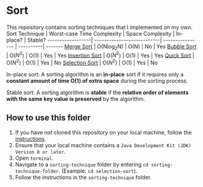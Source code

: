 # Sort

This repository contains sorting techniques that I implemented on my own.
Sort Technique | Worst-case Time Complexity | Space Complexity | In-place? | Stable?
------------------| ---------------------------| ---------------- | ----------| -------
[Merge Sort](https://github.com/shumarb/notes-and-code/tree/main/sort/merge-sort)                | O(Nlog<sub>2</sub>N)  | O(N) | No  | Yes
[Bubble Sort](https://github.com/shumarb/notes-and-code/tree/main/sort/bubble-sort)              | O($N^2$)              | O(1) | Yes | Yes
[Insertion Sort](https://github.com/shumarb/notes-and-code/tree/main/sort/insertion-sort)        | O($N^2$)              | O(1) | Yes | Yes
[Quick Sort](https://github.com/shumarb/notes-and-code/tree/main/sort/quick-sort)                | O($N^2$)              | O(1) | Yes | No
[Selection Sort](https://github.com/shumarb/notes-and-code/tree/main/sort/selection-sort)        | O($N^2$)              | O(1) | Yes | No

In-place sort: A sorting algorithm is an **in-place** sort if it requires only a **constant amount of time O(1) of extra space** during the sorting process.

Stable sort: A sorting algorithm is **stable** if the **relative order of elements with the same key value is preserved** by the algorithm.

## How to use this folder
1. If you have not cloned this repository on your local machine, follow the [instructions](https://github.com/shumarb/notes-and-code#how-to-use-this-repository).
2. Ensure that your local machine contains a `Java Development Kit (JDK) Version 8 or later`.
3. Open `terminal`.
4. Navigate to a `sorting-technique` folder by entering `cd sorting-technique-folder`. (Example: `cd selection-sort`).
5. Follow the instructions in the `sorting-technique` folder.
